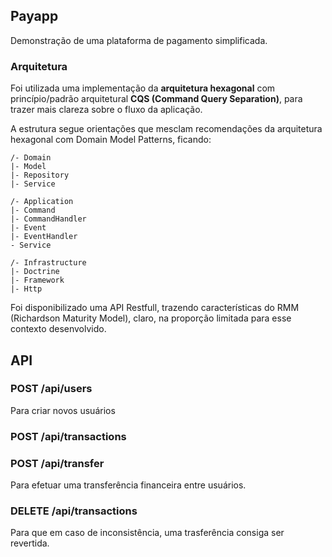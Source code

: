 ## Payapp
Demonstração de uma plataforma de pagamento simplificada.

### Arquitetura
Foi utilizada uma implementação da **arquitetura hexagonal** com princípio/padrão arquitetural **CQS (Command Query Separation)**, para trazer mais clareza sobre o fluxo da aplicação.

A estrutura segue orientações que mesclam recomendações da arquitetura hexagonal com Domain Model Patterns, ficando:

```
/- Domain
|- Model
|- Repository
|- Service

/- Application
|- Command
|- CommandHandler
|- Event
|- EventHandler
- Service

/- Infrastructure
|- Doctrine
|- Framework
|- Http
```

Foi disponibilizado uma API Restfull, trazendo características do RMM (Richardson Maturity Model), claro, na proporção limitada para esse contexto desenvolvido.

## API

### POST /api/users
Para criar novos usuários

### POST /api/transactions
### POST /api/transfer
Para efetuar uma transferência financeira entre usuários.

### DELETE /api/transactions
Para que em caso de inconsistência, uma trasferência consiga ser revertida.